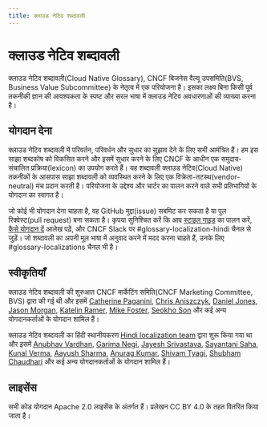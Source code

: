```yaml
---
title: क्लाउड नेटिव शब्दावली
---
```


# क्लाउड नेटिव शब्दावली

क्लाउड नेटिव शब्दावली(Cloud Native Glossary), CNCF बिजनेस वैल्यू उपसमिति(BVS, Business Value Subcommittee) के नेतृत्व में एक परियोजना है। इसका लक्ष्य बिना किसी पूर्व तकनीकी ज्ञान की आवश्यकता के स्पष्ट और सरल भाषा में क्लाउड नेटिव अवधारणाओं की व्याख्या करना है।

## योगदान देना

क्लाउड नेटिव शब्दावली में परिवर्तन, परिवर्धन और सुधार का सुझाव देने के लिए सभी आमंत्रित हैं। हम इस साझा शब्दकोष को विकसित करने और इसमें सुधार करने के लिए CNCF के आधीन एक समुदाय-संचालित प्रक्रिया(lexicon) का उपयोग करते हैं। यह शब्दावली क्लाउड नेटिव(Cloud Native) तकनीकों के आसपास साझा शब्दावली को व्यवस्थित करने के लिए एक विक्रेता-तटस्थ(vendor-neutral) मंच प्रदान करती है। परियोजना के उद्देश्य और चार्टर का पालन करने वाले सभी प्रतिभागियों के योगदान का स्वागत है।

जो कोई भी योगदान देना चाहता है, वह GitHub मुद्दा(issue) सबमिट कर सकता है या पुल रिक्वेस्ट(pull request) बना सकता है। कृपया सुनिश्चित करें कि आप [स्टाइल गाइड](/hi/style-guide/) का पालन करें, [कैसे योगदान दें](/hi/contribute/) आलेख पढ़ें, और CNCF Slack पर #glossary-localization-hindi चैनल से जुड़ें। जो शब्दावली का अपनी मूल भाषा में अनुवाद करने में मदद करना चाहते हैं, उनके लिए #glossary-localizations चैनल भी है।

## स्वीकृतियाँ

क्लाउड नेटिव शब्दावली की शुरुआत CNCF मार्केटिंग समिति(CNCF Marketing Committee, BVS) द्वारा की गई थी और इसमें [Catherine Paganini](https://www.linkedin.com/in/catherinepaganini/en/), [Chris Aniszczyk](https://www.linkedin.com/in/caniszczyk/),
[Daniel Jones](https://www.linkedin.com/in/danieljoneseb/?originalSubdomain=uk), [Jason Morgan](https://www.linkedin.com/in/jasonmorgan2/), [Katelin Ramer](https://www.linkedin.com/in/katelinramer/), [Mike Foster](https://www.linkedin.com/in/mfosterche/?originalSubdomain=ca), [Seokho Son](https://www.linkedin.com/in/seokho-son/) और कई अन्य योगदानकर्ताओं के योगदान शामिल हैं।

क्लाउड नेटिव शब्दावली का हिंदी स्थानीयकरण [Hindi localization team](https://cloud-native.slack.com/archives/C02PCHEQXK6) द्वारा शुरू किया गया था और इसमें [Anubhav Vardhan](https://twitter.com/anubha_v_ardhan), [Garima Negi](https://www.linkedin.com/in/garima-negi-03980ba8/), [Jayesh Srivastava](https://www.linkedin.com/in/jayesh-srivastava/), [Sayantani Saha](https://www.linkedin.com/in/sayantani-saha-47a55b1bb/), [Kunal Verma](https://www.linkedin.com/in/verma-kunal/), [Aayush Sharma](https://www.linkedin.com/in/aayush-sharma967/), [Anurag Kumar](https://github.com/kranurag7), [Shivam Tyagi](https://www.linkedin.com/in/shivam-tyagi-57b7341a6/?originalSubdomain=in), [Shubham Chaudhari](https://www.linkedin.com/in/shubham28698/) और कई अन्य योगदानकर्ताओं के योगदान शामिल हैं।

## लाइसेंस

सभी कोड योगदान Apache 2.0 लाइसेंस के अंतर्गत हैं। प्रलेखन CC BY 4.0 के तहत वितरित किया जाता है।
